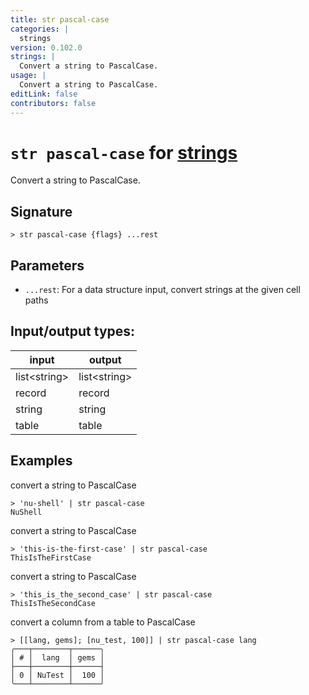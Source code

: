 ```yaml
---
title: str pascal-case
categories: |
  strings
version: 0.102.0
strings: |
  Convert a string to PascalCase.
usage: |
  Convert a string to PascalCase.
editLink: false
contributors: false
---
```

<!-- This file is automatically generated. Please edit the command in https://github.com/nushell/nushell instead. -->

# `str pascal-case` for [strings](/commands/categories/strings.md)

<div class='command-title'>Convert a string to PascalCase.</div>

## Signature

```> str pascal-case {flags} ...rest```

## Parameters

 -  `...rest`: For a data structure input, convert strings at the given cell paths


## Input/output types:

| input        | output       |
| ------------ | ------------ |
| list\<string\> | list\<string\> |
| record       | record       |
| string       | string       |
| table        | table        |
## Examples

convert a string to PascalCase
```nu
> 'nu-shell' | str pascal-case
NuShell
```

convert a string to PascalCase
```nu
> 'this-is-the-first-case' | str pascal-case
ThisIsTheFirstCase
```

convert a string to PascalCase
```nu
> 'this_is_the_second_case' | str pascal-case
ThisIsTheSecondCase
```

convert a column from a table to PascalCase
```nu
> [[lang, gems]; [nu_test, 100]] | str pascal-case lang
╭───┬────────┬──────╮
│ # │  lang  │ gems │
├───┼────────┼──────┤
│ 0 │ NuTest │  100 │
╰───┴────────┴──────╯

```
